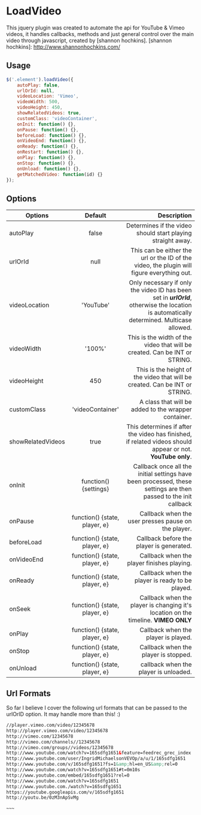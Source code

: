 LoadVideo
===============
This jquery plugin was created to automate the api for YouTube & Vimeo videos, it handles callbacks, methods and just general control over the main video through javascript, created by [shannon hochkins].
[shannon hochkins]: http://www.shannonhochkins.com/

Usage
--------------

```javascript
$('.element').loadVideo({
    autoPlay: false,
    urlOrId: null,
    videoLocation: 'Vimeo',
    videoWidth: 500,
    videoHeight: 450,
    showRelatedVideos: true,
    customClass: 'videoContainer',
    onInit: function() {},
    onPause: function() {},
    beforeLoad: function() {},
    onVideoEnd: function() {},
    onReady: function() {},
    onRestart: function() {},
    onPlay: function() {},
    onStop: function() {},
    onUnload: function() {},
    getMatchedVideo: function(id) {}
});
```


Options
--------------


| Options               | Default                             | Description  |
| --------------------- |:-----------------------------------:| ------------:|
| autoPlay              | false                               | Determines if the video should start playing straight away. |
| urlOrId               | null                                | This can be either the url or the ID of the video, the plugin will figure everything out. |
| videoLocation         | 'YouTube'                           | Only necessary if only the video ID has been set in ***urlOrId***, otherwise the location is automatically determined. Multicase allowed. |
| videoWidth            | '100%'                              | This is the width of the video that will be created. Can be INT or STRING. |
| videoHeight           | 450                                 | This is the height of the video that will be created. Can be INT or STRING. |
| customClass           | 'videoContainer'                    | A class that will be added to the wrapper container. |
| showRelatedVideos     | true                                | This determines if after the video has finished, if related videos should appear or not. **YouTube only**. |
| onInit                | function() {settings}               | Callback once all the initial settings have been processed, these settings are then passed to the init callback |
| onPause               | function() {state, player, e}       | Callback when the user presses pause on the player. |
| beforeLoad            | function() {state, player, e}       | Callback before the player is generated. |
| onVideoEnd            | function() {state, player, e}       | Callback when the player finishes playing. |
| onReady               | function() {state, player, e}       | Callback when the player is ready to be played. |
| onSeek                | function() {state, player, e}       | Callback when the player is changing it's location on the timeline. **VIMEO ONLY** |
| onPlay                | function() {state, player, e}       | Callback when the player is played. |
| onStop                | function() {state, player, e}       | Callback when the player is stopped. |
| onUnload              | function() {state, player, e}       | callback when the player is unloaded. |



Url Formats
--------------

So far I believe I cover the following url formats that can be passed to the urlOrID option. It may handle more than this! :)


```html
//player.vimeo.com/video/12345678
http://player.vimeo.com/video/12345678
http://vimeo.com/12345678
http://vimeo.com/channels//12345678
http://vimeo.com/groups//videos/12345678
http://www.youtube.com/watch?v=165sdfg1651&feature=feedrec_grec_index
http://www.youtube.com/user/IngridMichaelsonVEVOp/a/u/1/165sdfg1651
http://www.youtube.com/v/165sdfg1651?fs=1&amp;hl=en_US&amp;rel=0
http://www.youtube.com/watch?v=165sdfg1651#t=0m10s
http://www.youtube.com/embed/165sdfg1651?rel=0
http://www.youtube.com/watch?v=165sdfg1651
http://www.youtube.com./watch?v=165sdfg1651       
https://youtube.googleapis.com/v/165sdfg1651
http://youtu.be/0zM3nApSvMg

~~~





